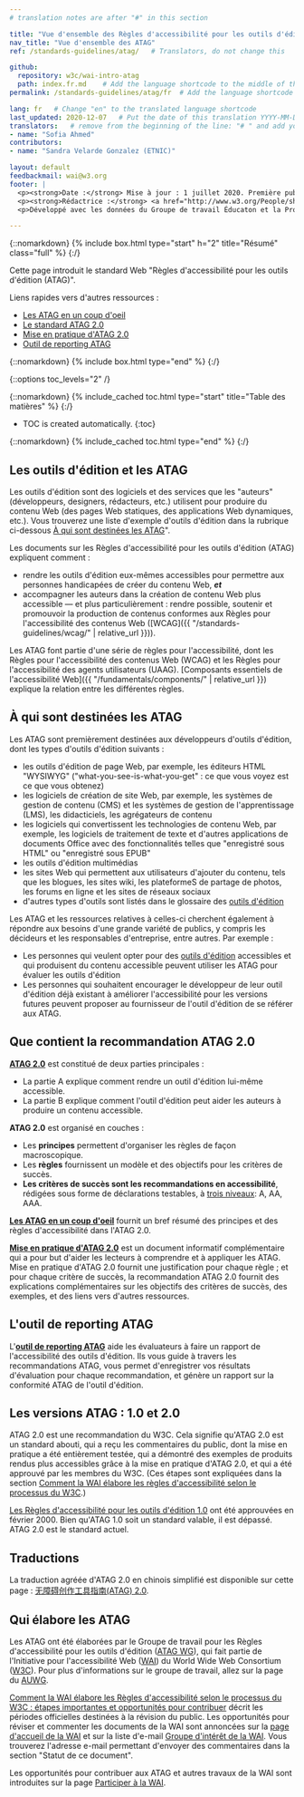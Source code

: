 ```yaml
---
# translation notes are after "#" in this section

title: "Vue d'ensemble des Règles d'accessibilité pour les outils d'édition (ATAG)"
nav_title: "Vue d'ensemble des ATAG"
ref: /standards-guidelines/atag/   # Translators, do not change this

github:
  repository: w3c/wai-intro-atag
  path: index.fr.md    # Add the language shortcode to the middle of the filename, for example: index.fr.md
permalink: /standards-guidelines/atag/fr  # Add the language shortcode to the end, with no slash at end, for example: /standards-guidelines/atag/fr

lang: fr   # Change "en" to the translated language shortcode
last_updated: 2020-12-07   # Put the date of this translation YYYY-MM-DD (with month in the middle)
translators:   # remove from the beginning of the line: "# " and add your name(s)
- name: "Sofia Ahmed"
contributors:
- name: "Sandra Velarde Gonzalez (ETNIC)"

layout: default
feedbackmail: wai@w3.org
footer: |
  <p><strong>Date :</strong> Mise à jour : 1 juillet 2020. Première publication en juillet 2005.</p>
  <p><strong>Rédactrice :</strong> <a href="http://www.w3.org/People/shawn">Shawn Lawton Henry</a>.</p>
  <p>Développé avec les données du Groupe de travail Éducaton et la Promotion (<a href="http://www.w3.org/WAI/EO/">EOWG</a>) et le Groupe de travail pour les Règles d'accessibilité pour les outils d'édition (<a href="https://www.w3.org/WAI/AU/">AUWG</a>).</p>

---
```



{::nomarkdown}
{% include box.html type="start" h="2" title="Résumé" class="full" %}
{:/}

Cette page introduit le standard Web "Règles d'accessibilité pour les outils d'édition (ATAG)".

Liens rapides vers d'autres ressources :
* [Les ATAG en un coup d'oeil](http://www.w3.org/WAI/intro/atag-glance)
* [Le standard ATAG 2.0](http://www.w3.org/TR/ATAG20/)
* [Mise en pratique d'ATAG 2.0](http://www.w3.org/TR/IMPLEMENTING-ATAG20/)
* [Outil de reporting ATAG](https://www.w3.org/WAI/atag/report-tool/)

{::nomarkdown}
{% include box.html type="end" %}
{:/}

{::options toc_levels="2" /}

{::nomarkdown}
{% include_cached toc.html type="start" title="Table des matières" %}
{:/}

-   TOC is created automatically.
{:toc}

{::nomarkdown}
{% include_cached toc.html type="end" %}
{:/}

## Les outils d'édition et les ATAG

Les outils d'édition sont des logiciels et des services que les "auteurs" (développeurs, designers, rédacteurs, etc.) utilisent pour produire du contenu Web (des pages Web statiques, des applications Web dynamiques, etc.). Vous trouverez une liste d'exemple d'outils d'édition dans la rubrique ci-dessous [À qui sont destinées les ATAG](#who-atag-is-for)".

Les documents sur les Règles d'accessibilité pour les outils d'édition (ATAG) expliquent comment :

-   rendre les outils d'édition eux-mêmes accessibles pour permettre aux personnes handicapées de créer du contenu Web, ***et***
-   accompagner les auteurs dans la création de contenu Web plus accessible  — et plus particulièrement :
    rendre possible, soutenir et promouvoir la production de contenus conformes aux Règles pour l'accessibilité des contenus Web    ([WCAG]({{ "/standards-guidelines/wcag/" | relative_url }})).

Les ATAG font partie d'une série de règles pour l'accessibilité, dont les Règles pour l'accessibilité des contenus Web (WCAG) et les Règles pour l'accessibilité des agents utilisateurs (UAAG). [Composants essentiels de l'accessibilité Web]({{ "/fundamentals/components/" | relative_url }}) explique la relation entre les différentes règles.

## À qui sont destinées les ATAG

Les ATAG sont premièrement destinées aux développeurs d'outils d'édition, dont les types d'outils d'édition suivants :

-   les outils d'édition de page Web, par exemple, les éditeurs HTML "WYSIWYG" ("what-you-see-is-what-you-get" : ce que vous voyez est ce que vous obtenez)
-   les logiciels de création de site Web, par exemple, les systèmes de gestion de contenu (CMS) et les systèmes de gestion de l'apprentissage (LMS), les didacticiels, les agrégateurs de contenu
-   les logiciels qui convertissent les technologies de contenu Web, par exemple, les logiciels de traitement de texte et d'autres applications de documents Office avec des fonctionnalités telles que "enregistré sous HTML" ou "enregistré sous EPUB"
-   les outils d'édition multimédias
-   les sites Web qui permettent aux utilisateurs d'ajouter du contenu, tels que les blogues, les sites wiki, les plateformeS de partage de photos, les forums en ligne et les sites de réseaux sociaux
-   d'autres types d'outils sont listés dans le glossaire des [outils d'édition](http://www.w3.org/TR/ATAG20/#def-Authoring-Tool)

Les ATAG et les ressources relatives à celles-ci cherchent également à répondre aux besoins d'une grande variété de publics, y compris les décideurs et les responsables d'entreprise, entre autres.
Par exemple :

-   Les personnes qui veulent opter pour des [outils d'édition](http://www.w3.org/WAI/impl/software) accessibles et qui produisent du contenu accessible peuvent utiliser les ATAG pour évaluer les outils d'édition
-   Les personnes qui souhaitent encourager le développeur de leur outil d'édition déjà existant à améliorer l'accessibilité pour les versions futures peuvent proposer au fournisseur de l'outil d'édition de se référer aux ATAG.

## Que contient la recommandation ATAG 2.0

[**ATAG 2.0**](http://www.w3.org/TR/ATAG20/) est constitué de deux parties principales :

-   La partie A explique comment rendre un outil d'édition lui-même accessible.
-   La partie B explique comment l'outil d'édition peut aider les auteurs à produire un contenu accessible.

**ATAG 2.0** est organisé en couches :

-   Les **principes** permettent d'organiser les règles de façon macroscopique.
-   Les **règles** fournissent un modèle et des objectifs pour les critères de succès.
-   **Les critères de succès sont les recommandations en accessibilité**, rédigées sous forme de déclarations testables, à [trois niveaux](http://www.w3.org/TR/ATAG20/#intro_understand_levels_conformance):
    A, AA, AAA.

[**Les ATAG en un coup d'oeil**](http://www.w3.org/WAI/intro/atag-glance) fournit un bref résumé des principes et des règles d'accessibilité dans l'ATAG 2.0.

[**Mise en pratique d'ATAG 2.0**](http://www.w3.org/TR/IMPLEMENTING-ATAG20/)
est un document informatif complémentaire qui a pour but d'aider les lecteurs à comprendre et à appliquer les ATAG. Mise en pratique d'ATAG 2.0 fournit une justification pour chaque règle ; et pour chaque critère de succès, la recommandation ATAG 2.0 fournit des explications complémentaires sur les objectifs des critères de succès, des exemples, et des liens vers d'autres ressources.

## L'outil de reporting ATAG

L'[**outil de reporting ATAG**](https://www.w3.org/WAI/atag/report-tool/) aide les évaluateurs à faire un rapport de l'accessibilité des outils d'édition. Ils vous guide à travers les recommandations ATAG, vous permet d'enregistrer vos résultats d'évaluation pour chaque recommandation, et génère un rapport sur la conformité ATAG de l'outil d'édition.

## Les versions ATAG : 1.0 et 2.0

ATAG 2.0 est une recommandation du W3C. Cela signifie qu'ATAG 2.0 est un standard abouti, qui a reçu les commentaires du public, dont la mise en pratique a été entièrement testée, qui a démontré des exemples de produits rendus plus accessibles grâce à la mise en pratique d'ATAG 2.0, et qui a été approuvé par les membres du W3C. (Ces étapes sont expliquées dans la section
[Comment la WAI élabore les règles d'accessibilité selon le processus du W3C](http://www.w3.org/WAI/intro/w3c-process).)

[Les Règles d'accessibilité pour les outils d'édition 1.0](http://www.w3.org/TR/2000/REC-ATAG10-20000203/) ont été approuvées en février 2000. Bien qu'ATAG 1.0 soit un standard valable, il est dépassé.
ATAG 2.0 est le standard actuel.

## Traductions

La traduction agréée d'ATAG 2.0 en chinois simplifié est disponible sur cette page : [无障碍创作工具指南(ATAG) 2.0](https://www.w3.org/Translations/ATAG20-zh/).

## Qui élabore les ATAG

Les ATAG ont été élaborées par le Groupe de travail pour les Règles d'accessibilité pour les outils d'édition ([ATAG WG](http://www.w3.org/WAI/AU/)), qui fait partie  de l'Initiative pour l'accessibilité Web ([WAI](http://www.w3.org/WAI/)) du World Wide Web Consortium ([W3C](http://www.w3.org/)). Pour plus d'informations sur le groupe de travail, allez sur la page du [AUWG](http://www.w3.org/WAI/AU/).

[Comment la WAI élabore les Règles d'accessibilité selon le processus du W3C : étapes importantes et opportunités pour contribuer](http://www.w3.org/WAI/intro/w3c-process) décrit les périodes officielles destinées à la révision du public. Les opportunités pour réviser et commenter les documents de la WAI sont annoncées sur la [page d'accueil de la WAI](http://www.w3.org/WAI/)
et sur la liste d'e-mail [Groupe d'intérêt de la WAI](http://www.w3.org/WAI/IG/). Vous trouverez l'adresse e-mail permettant d'envoyer des commentaires dans la section "Statut de ce document".

Les opportunités pour contribuer aux ATAG et autres travaux de la WAI sont introduites sur la page [Participer à la WAI](http://www.w3.org/WAI/participation).
